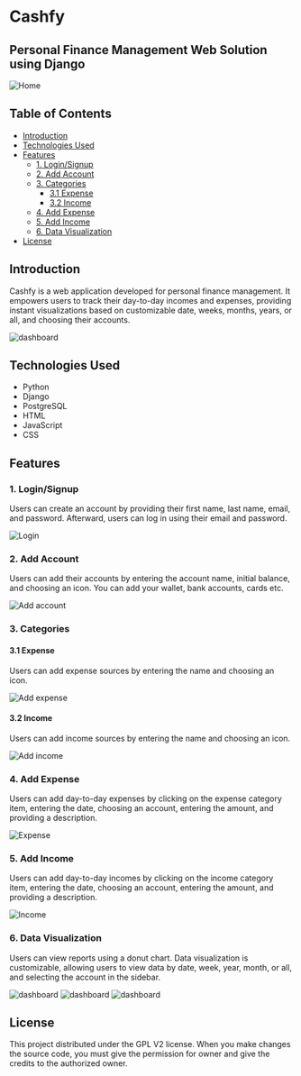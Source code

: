 # Cashfy

## Personal Finance Management Web Solution using Django

![Home](screenshots/add_account.jpg)

## Table of Contents
- [Introduction](#introduction)
- [Technologies Used](#technologies-used)
- [Features](#features)
  - [1. Login/Signup](#1-login-signup)
  - [2. Add Account](#2-add-account)
  - [3. Categories](#3-categories)
    - [3.1 Expense](#31-expense)
    - [3.2 Income](#32-income)
  - [4. Add Expense](#4-add-expense)
  - [5. Add Income](#5-add-income)
  - [6. Data Visualization](#6-data-visualization)
- [License](#license)

## Introduction

Cashfy is a web application developed for personal finance management. It empowers users to track their day-to-day incomes and expenses, providing instant visualizations based on customizable date, weeks, months, years, or all, and choosing their accounts.

![dashboard](screenshots/dashboard1.jpg)
## Technologies Used

- Python
- Django
- PostgreSQL
- HTML
- JavaScript
- CSS

## Features

### 1. Login/Signup

Users can create an account by providing their first name, last name, email, and password. Afterward, users can log in using their email and password.

![Login](screenshots/login.jpg)

### 2. Add Account

Users can add their accounts by entering the account name, initial balance, and choosing an icon. You can add your wallet, bank accounts, cards etc.

![Add account](screenshots/add_account.jpg)

### 3. Categories

#### 3.1 Expense

Users can add expense sources by entering the name and choosing an icon.

![Add expense](screenshots/add_expense.jpg)

#### 3.2 Income

Users can add income sources by entering the name and choosing an icon.

![Add income](screenshots/add_income.jpg)

### 4. Add Expense
Users can add day-to-day expenses by clicking on the expense category item, entering the date, choosing an account, entering the amount, and providing a description.

![Expense](screenshots/expense.jpg)

### 5. Add Income
Users can add day-to-day incomes by clicking on the income category item, entering the date, choosing an account, entering the amount, and providing a description.

![Income](screenshots/income.jpg)

### 6. Data Visualization
Users can view reports using a donut chart. Data visualization is customizable, allowing users to view data by date, week, year, month, or all, and selecting the account in the sidebar.

![dashboard](screenshots/dashboard1.jpg)
![dashboard](screenshots/dashboard2.jpg)
![dashboard](screenshots/dashboard3.jpg)

## License
This project distributed under the GPL V2 license. When you make changes the source code, you must give the permission for owner and give the credits to the authorized owner.
